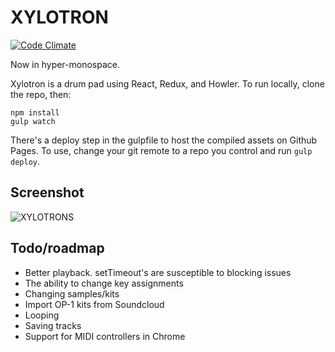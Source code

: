 # XYLOTRON 

[![Code Climate](https://codeclimate.com/github/neiltron/xylotron/badges/gpa.svg)](https://codeclimate.com/github/neiltron/xylotron)

Now in hyper-monospace.

Xylotron is a drum pad using React, Redux, and Howler. To run locally, clone the repo, then:

````
npm install
gulp watch
````

There's a deploy step in the gulpfile to host the compiled assets on Github Pages. To use, change your git remote to a repo you control and run `gulp deploy`.

## Screenshot

![XYLOTRONS](https://raw.githubusercontent.com/neiltron/xylotron/master/xylotron.png?token=AAbm2UDcNYjV9h1x6OwIQHYqM7ERXUstks5WwnRZwA%3D%3D)

## Todo/roadmap
- Better playback. setTimeout's are susceptible to blocking issues
- The ability to change key assignments
- Changing samples/kits
- Import OP-1 kits from Soundcloud
- Looping
- Saving tracks
- Support for MIDI controllers in Chrome
